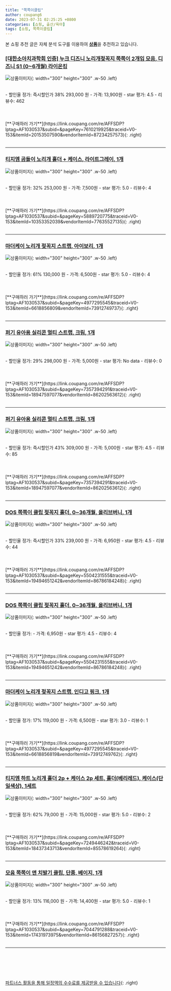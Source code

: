 ```yaml
---
title: "쪽쪽이클립"
author: coupang6
date: 2023-07-31 02:25:25 +0800
categories: [쇼핑, 출산/육아]
tags: [쇼핑, 쪽쪽이클립]
---
```


본 쇼핑 추천 글은 자체 분석 도구를 이용하여 [**상품**](https://link.coupang.com/a/bao1ui)을 추천하고 있습니다.

### [[대한소아치과학회 인증] 누크 디즈니 노리개젖꼭지 쪽쪽이 2개입 모음, 디즈니 S1 (0~6개월) 라이온킹](https://link.coupang.com/re/AFFSDP?lptag=AF1030537&subid=&pageKey=7610219925&traceid=V0-153&itemId=20153507590&vendorItemId=87234257573)

![상품이미지](https://thumbnail8.coupangcdn.com/thumbnails/remote/230x230ex/image/vendor_inventory/bbf0/4cbe9e6e65f4ea73f5196961c56bfe69800c6fce084b238939339eb6abb3.jpg){: width="300" height="300" .w-50 .left}


<br>
- 할인율 정가: 즉시할인가 38%  293,000   원
- 가격: 13,900원
- star 평가: 4.5
- 리뷰수: 462
<br>
<br>
<br>
<br>
[**구매하러 가기**](https://link.coupang.com/re/AFFSDP?lptag=AF1030537&subid=&pageKey=7610219925&traceid=V0-153&itemId=20153507590&vendorItemId=87234257573){: .right}
<br>
<br>

---

### [티지엠 곰돌이 노리개 홀더 + 케이스, 라이트그레이, 1개](https://link.coupang.com/re/AFFSDP?lptag=AF1030537&subid=&pageKey=5889720775&traceid=V0-153&itemId=10353352039&vendorItemId=77635527135)

![상품이미지](https://thumbnail8.coupangcdn.com/thumbnails/remote/230x230ex/image/retail/images/5566512932835944-5ee74e50-0daf-49f7-88d7-fd08584216be.jpg){: width="300" height="300" .w-50 .left}


<br>
- 할인율 정가: 32%  253,000   원
- 가격: 7,500원
- star 평가: 5.0
- 리뷰수: 4
<br>
<br>
<br>
<br>
[**구매하러 가기**](https://link.coupang.com/re/AFFSDP?lptag=AF1030537&subid=&pageKey=5889720775&traceid=V0-153&itemId=10353352039&vendorItemId=77635527135){: .right}
<br>
<br>

---

### [마더케이 노리개 젖꼭지 스트랩, 아이보리, 1개](https://link.coupang.com/re/AFFSDP?lptag=AF1030537&subid=&pageKey=4977295545&traceid=V0-153&itemId=6618856809&vendorItemId=73912749737)

![상품이미지](https://thumbnail6.coupangcdn.com/thumbnails/remote/230x230ex/image/rs_quotation_api/ylvagn6m/b005cdf28f7d4c10957b03272ad22733.jpg){: width="300" height="300" .w-50 .left}


<br>
- 할인율 정가: 61%  130,000   원
- 가격: 6,500원
- star 평가: 5.0
- 리뷰수: 4
<br>
<br>
<br>
<br>
[**구매하러 가기**](https://link.coupang.com/re/AFFSDP?lptag=AF1030537&subid=&pageKey=4977295545&traceid=V0-153&itemId=6618856809&vendorItemId=73912749737){: .right}
<br>
<br>

---

### [퍼기 유아용 실리콘 멀티 스트랩, 크림, 1개](https://link.coupang.com/re/AFFSDP?lptag=AF1030537&subid=&pageKey=7357394291&traceid=V0-153&itemId=18947597077&vendorItemId=86202563612)

![상품이미지](https://thumbnail9.coupangcdn.com/thumbnails/remote/230x230ex/image/retail/images/2023/06/07/11/9/a643fb3c-73cd-462b-90f1-dfa30198f586.jpg){: width="300" height="300" .w-50 .left}


<br>
- 할인율 정가: 29%  298,000   원
- 가격: 5,000원
- star 평가: No data
- 리뷰수: 0
<br>
<br>
<br>
<br>
[**구매하러 가기**](https://link.coupang.com/re/AFFSDP?lptag=AF1030537&subid=&pageKey=7357394291&traceid=V0-153&itemId=18947597077&vendorItemId=86202563612){: .right}
<br>
<br>

---

### [퍼기 유아용 실리콘 멀티 스트랩, 크림, 1개](https://link.coupang.com/re/AFFSDP?lptag=AF1030537&subid=&pageKey=7357394291&traceid=V0-153&itemId=18947597077&vendorItemId=86202563612)

![상품이미지](https://thumbnail9.coupangcdn.com/thumbnails/remote/230x230ex/image/retail/images/2023/06/07/11/9/a643fb3c-73cd-462b-90f1-dfa30198f586.jpg){: width="300" height="300" .w-50 .left}


<br>
- 할인율 정가: 즉시할인가 43%  309,000   원
- 가격: 5,000원
- star 평가: 4.5
- 리뷰수: 85
<br>
<br>
<br>
<br>
[**구매하러 가기**](https://link.coupang.com/re/AFFSDP?lptag=AF1030537&subid=&pageKey=7357394291&traceid=V0-153&itemId=18947597077&vendorItemId=86202563612){: .right}
<br>
<br>

---

### [DOS 쪽쪽이 클립 젖꼭지 홀더, 0~36개월, 올리브버니, 1개](https://link.coupang.com/re/AFFSDP?lptag=AF1030537&subid=&pageKey=5504231555&traceid=V0-153&itemId=19494651242&vendorItemId=86786184248)

![상품이미지](https://thumbnail8.coupangcdn.com/thumbnails/remote/230x230ex/image/retail/images/2023/08/04/17/5/8dee39d8-5b28-43b7-8828-21b5c5aa34e4.png){: width="300" height="300" .w-50 .left}


<br>
- 할인율 정가: 즉시할인가 33%  239,000   원
- 가격: 6,950원
- star 평가: 4.5
- 리뷰수: 44
<br>
<br>
<br>
<br>
[**구매하러 가기**](https://link.coupang.com/re/AFFSDP?lptag=AF1030537&subid=&pageKey=5504231555&traceid=V0-153&itemId=19494651242&vendorItemId=86786184248){: .right}
<br>
<br>

---

### [DOS 쪽쪽이 클립 젖꼭지 홀더, 0~36개월, 올리브버니, 1개](https://link.coupang.com/re/AFFSDP?lptag=AF1030537&subid=&pageKey=5504231555&traceid=V0-153&itemId=19494651242&vendorItemId=86786184248)

![상품이미지](https://thumbnail8.coupangcdn.com/thumbnails/remote/230x230ex/image/retail/images/2023/08/04/17/5/8dee39d8-5b28-43b7-8828-21b5c5aa34e4.png){: width="300" height="300" .w-50 .left}


<br>
- 할인율 정가: 
- 가격: 6,950원
- star 평가: 4.5
- 리뷰수: 4
<br>
<br>
<br>
<br>
[**구매하러 가기**](https://link.coupang.com/re/AFFSDP?lptag=AF1030537&subid=&pageKey=5504231555&traceid=V0-153&itemId=19494651242&vendorItemId=86786184248){: .right}
<br>
<br>

---

### [마더케이 노리개 젖꼭지 스트랩, 인디고 핑크, 1개](https://link.coupang.com/re/AFFSDP?lptag=AF1030537&subid=&pageKey=4977295545&traceid=V0-153&itemId=6618856819&vendorItemId=73912749762)

![상품이미지](https://thumbnail6.coupangcdn.com/thumbnails/remote/230x230ex/image/rs_quotation_api/zzwacjqi/769e9255a25a4c488c010890107f229d.jpg){: width="300" height="300" .w-50 .left}


<br>
- 할인율 정가: 17%  119,000   원
- 가격: 6,500원
- star 평가: 3.0
- 리뷰수: 1
<br>
<br>
<br>
<br>
[**구매하러 가기**](https://link.coupang.com/re/AFFSDP?lptag=AF1030537&subid=&pageKey=4977295545&traceid=V0-153&itemId=6618856819&vendorItemId=73912749762){: .right}
<br>
<br>

---

### [티지엠 하트 노리개 홀더 2p + 케이스 2p 세트, 홀더(베리레드), 케이스(단일색상), 1세트](https://link.coupang.com/re/AFFSDP?lptag=AF1030537&subid=&pageKey=7249446242&traceid=V0-153&itemId=18437343713&vendorItemId=85578619264)

![상품이미지](https://thumbnail9.coupangcdn.com/thumbnails/remote/230x230ex/image/retail/images/2023/04/06/18/9/541fc8fd-4569-4480-b888-41a5e8cf81e4.jpg){: width="300" height="300" .w-50 .left}


<br>
- 할인율 정가: 62%  79,000   원
- 가격: 15,000원
- star 평가: 5.0
- 리뷰수: 2
<br>
<br>
<br>
<br>
[**구매하러 가기**](https://link.coupang.com/re/AFFSDP?lptag=AF1030537&subid=&pageKey=7249446242&traceid=V0-153&itemId=18437343713&vendorItemId=85578619264){: .right}
<br>
<br>

---

### [모윰 쪽쪽이 앤 치발기 클립, 단품, 베이지, 1개](https://link.coupang.com/re/AFFSDP?lptag=AF1030537&subid=&pageKey=7044791288&traceid=V0-153&itemId=17431973975&vendorItemId=86156827257)

![상품이미지](https://thumbnail8.coupangcdn.com/thumbnails/remote/230x230ex/image/retail/images/2023/06/02/10/0/052bc652-abcc-4d24-ad3c-57830149e76a.jpg){: width="300" height="300" .w-50 .left}


<br>
- 할인율 정가: 13%  116,000   원
- 가격: 14,400원
- star 평가: 5.0
- 리뷰수: 1
<br>
<br>
<br>
<br>
[**구매하러 가기**](https://link.coupang.com/re/AFFSDP?lptag=AF1030537&subid=&pageKey=7044791288&traceid=V0-153&itemId=17431973975&vendorItemId=86156827257){: .right}
<br>
<br>

---
<br><br><br><br><br> [파트너스 활동을 통해 일정액의 수수료를 제공받을 수 있습니다](https://link.coupang.com/a/bao1ui){: .right}